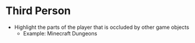 # Third Person

- Highlight the parts of the player that is occluded by other game objects
  - Example: Minecraft Dungeons

